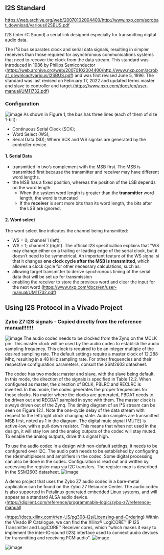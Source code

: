 ## I2S Standard
https://web.archive.org/web/20070102004400/http://www.nxp.com/acrobat_download/various/I2SBUS.pdf

I2S (Inter-IC Sound) a serial link designed especially for transmitting digital audio data.

The I²S bus separates clock and serial data signals, resulting in simpler receivers than those required for asynchronous communications systems that need to recover the clock from the data stream.
This standard was introduced in 1986 by Philips Semiconductor (https://web.archive.org/web/20070102004400/http://www.nxp.com/acrobat_download/various/I2SBUS.pdf) and was first revised June 5, 1996. The standard was last revised on February 17, 2022 and updated terms master and slave to controller and target.(https://www.nxp.com/docs/en/user-manual/UM11732.pdf)

### Configuration
![image](https://github.com/alex-florescu/CS351/assets/97969710/47f02d17-1b90-483f-b219-c7a122778682)
As shown in Figure 1, the bus has three lines (each of them of size 1-bit):
- Continuous Serial Clock (SCK);
- Word Select (WS);
- Serial Data (SD);
Where SCK and WS signlas are generated by the controller device.

#### 1. Serial Data
- transmitted in two’s complement with the MSB first. The MSB is transmitted first because the transmitter and receiver may have different word lengths.
- the MSB has a fixed position, whereas the position of the LSB depends on the word length
  - When the system word length is greater than the **transmitter** word length, the word is truncated
  - If the **receiver** is sent more bits than its word length, the bits after the LSB are ignored.
 
#### 2. Word select
The word select line indicates the channel being transmitted:
- WS = 0; channel 1 (left);
- WS = 1; channel 2 (right).
The official I2S specification explains that "WS may change either on a trailing or leading edge of the serial clock, but it doesn’t need to be symmetrical.
An important feature of the WS signal si that it changes **one clock cycle after the MSB is transmitted**, which allowes a clock cycle for other necessary calculations, such as:
- allowing target transmitter to derive synchronous timing of the serial data that will be set up for transmission
- enabling the receiver to store the previous word and clear the input for the next word
(https://www.nxp.com/docs/en/user-manual/UM11732.pdf)


## Using I2S Protocol in a Vivado Project

### Zybo Z7 I2S signals - Copied directly from the reference manual!!!!!!
![image](https://github.com/alex-florescu/CS351/assets/97969710/fec3a1f6-154f-4554-b0b2-382059f34d48)
The audio codec needs to be clocked from the Zynq on the MCLK pin. This master clock will be used by the audio codec to establish the audio sampling frequency. This clock is required to be an integer multiple of the desired sampling rate. The default settings require a master clock of 12.288 Mhz, resulting in a 48 kHz sampling rate. For other frequencies and their respective configuration parameters, consult the SSM2603 datasheet.

The codec has two modes: master and slave, with the slave being default. In this mode, the direction of the signals is specified in Table 12.2. When configured as master, the direction of BCLK, PBLRC and RECLRC is inverted. In this mode, the codec generates the proper frequencies for these clocks. No matter where the clocks are generated, PBDAT needs to be driven out and RECDAT sampled in sync with them. The master clock is always driven out of the Zynq. The timing diagram of an I²S stream can be seen on Figure 12.1. Note the one-cycle delay of the data stream with respect to the left/right clock changing state. Audio samples are transmitted MSB first, noted as 1 in the diagram.
The digital mute signal (MUTE) is active-low, with a pull-down resistor. This means that when not used in the design, it will stay low and the analog outputs of the codec will stay muted. To enable the analog outputs, drive this signal high.

To use the audio codec in a design with non-default settings, it needs to be configured over I2C. The audio path needs to be established by configuring the (de)multiplexers and amplifiers in the codec. Some digital processing can also be done in the codec. Configuration is read out and written by accessing the register map via I2C transfers. The register map is described in the SSM2603 datasheet.
![image](https://github.com/alex-florescu/CS351/assets/97969710/66f8a472-c360-4241-aa16-a4fdb96aebe8)

A demo project that uses the Zybo Z7 audio codec in a bare-metal application can be found on the Zybo Z7 Resource Center. The audio codec is also supported in Petalinux generated embedded Linux systems, and will appear as a standard ALSA audio device. (https://digilent.com/reference/programmable-logic/zybo-z7/reference-manual)


(https://docs.xilinx.com/r/en-US/pg308-i2s/Licensing-and-Ordering)
Within the Vivado IP Catalogue, we can find the Xilinx® LogiCORE™ IP I2S Transmitter and LogiCORE™ Receiver cores, which "which makes it easy to implement the inter-IC-sound (I2S) interface used to connect audio devices for transmitting and receiving PCM audio".
![image](https://github.com/alex-florescu/CS351/assets/97969710/584468a7-2673-4c39-bd14-4665e75002b1)

![image](https://github.com/alex-florescu/CS351/assets/97969710/5b21de8e-447e-4ef1-9e95-4b57452969b8)




